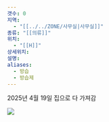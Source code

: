 ```yaml
---
갯수: 0
지역:
  - "[[../../ZONE/사무실|사무실]]"
종류: "[[의류]]"
위치:
  - "[[H]]"
상세위치: 
설명: 
aliases:
  - 방습
  - 방습제
---
```


2025년 4월 19일 집으로 다 가져감

![](http://192.168.50.22/devices/240821_IMG_0038.jpg)